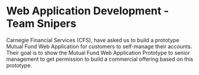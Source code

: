 Web Application Development - Team Snipers
==========
Carnegie Financial Services (CFS), have asked us to build a prototype Mutual Fund Web Application for customers to self-manage their accounts. Their goal is to show the Mutual Fund Web Application Prototype to senior management to get permission to build a commercial offering based on this prototype.
